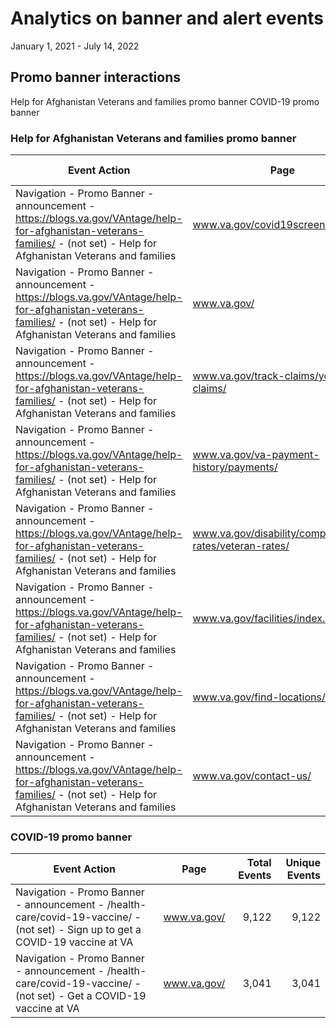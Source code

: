 # Analytics on banner and alert events
January 1, 2021 - July 14, 2022

## Promo banner interactions
Help for Afghanistan Veterans and families promo banner
COVID-19 promo banner

### Help for Afghanistan Veterans and families promo banner

| 	Event Action	| 	Page	| 	Total Events	| 	Unique Events | 
| 	---	|--- |	--:	| 	--:		
| 	Navigation - Promo Banner - announcement - https://blogs.va.gov/VAntage/help-for-afghanistan-veterans-families/ - (not set) - Help for Afghanistan Veterans and families	| 	www.va.gov/covid19screen/	| 	30,408	| 	25,847
| 	Navigation - Promo Banner - announcement - https://blogs.va.gov/VAntage/help-for-afghanistan-veterans-families/ - (not set) - Help for Afghanistan Veterans and families	| 	www.va.gov/	| 	17,231	| 	16,725
| 	Navigation - Promo Banner - announcement - https://blogs.va.gov/VAntage/help-for-afghanistan-veterans-families/ - (not set) - Help for Afghanistan Veterans and families	| 	www.va.gov/track-claims/your-claims/	| 	6,588	| 	6,588
| 	Navigation - Promo Banner - announcement - https://blogs.va.gov/VAntage/help-for-afghanistan-veterans-families/ - (not set) - Help for Afghanistan Veterans and families	| 	www.va.gov/va-payment-history/payments/	| 	6,082	| 	4,561
| 	Navigation - Promo Banner - announcement - https://blogs.va.gov/VAntage/help-for-afghanistan-veterans-families/ - (not set) - Help for Afghanistan Veterans and families	| 	www.va.gov/disability/compensation-rates/veteran-rates/	| 	4,561	| 	4,561
| 	Navigation - Promo Banner - announcement - https://blogs.va.gov/VAntage/help-for-afghanistan-veterans-families/ - (not set) - Help for Afghanistan Veterans and families	| 	www.va.gov/facilities/index.html?XXX	| 	4,561	| 	4,561
| 	Navigation - Promo Banner - announcement - https://blogs.va.gov/VAntage/help-for-afghanistan-veterans-families/ - (not set) - Help for Afghanistan Veterans and families	| 	www.va.gov/find-locations/	| 	4,054	| 	4,054
| 	Navigation - Promo Banner - announcement - https://blogs.va.gov/VAntage/help-for-afghanistan-veterans-families/ - (not set) - Help for Afghanistan Veterans and families	| 	www.va.gov/contact-us/	| 	3,041	| 	2,534

### COVID-19 promo banner

| 	Event Action	| 	Page	| 	Total Events	| 	Unique Events
| 	---	|--- |	--:	| 	--:		
| 	Navigation - Promo Banner - announcement - /health-care/covid-19-vaccine/ - (not set) - Sign up to get a COVID-19 vaccine at VA	| 	www.va.gov/	| 	9,122	| 	9,122
| 	Navigation - Promo Banner - announcement - /health-care/covid-19-vaccine/ - (not set) - Get a COVID-19 vaccine at VA	| 	www.va.gov/	| 	3,041	| 	3,041
